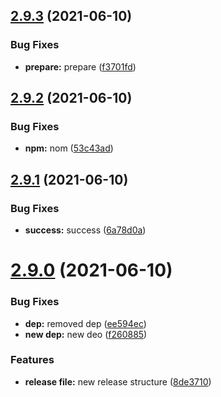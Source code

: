 ## [2.9.3](https://github.com/rd-test-devops/automatic-publish-npm-semantic/compare/v2.9.2...v2.9.3) (2021-06-10)


### Bug Fixes

* **prepare:** prepare ([f3701fd](https://github.com/rd-test-devops/automatic-publish-npm-semantic/commit/f3701fd8835d7513d5ccfe5389137e4ca08b40cc))

## [2.9.2](https://github.com/rd-test-devops/automatic-publish-npm-semantic/compare/v2.9.1...v2.9.2) (2021-06-10)


### Bug Fixes

* **npm:** nom ([53c43ad](https://github.com/rd-test-devops/automatic-publish-npm-semantic/commit/53c43adc0916fa2b17902e09e392b3dc0a7e495b))

## [2.9.1](https://github.com/rd-test-devops/automatic-publish-npm-semantic/compare/v2.9.0...v2.9.1) (2021-06-10)


### Bug Fixes

* **success:** success ([6a78d0a](https://github.com/rd-test-devops/automatic-publish-npm-semantic/commit/6a78d0ac5dcdfef63f407fed5a7286cbca1a1ae3))

# [2.9.0](https://github.com/rd-test-devops/automatic-publish-npm-semantic/compare/v2.8.1...v2.9.0) (2021-06-10)


### Bug Fixes

* **dep:** removed dep ([ee594ec](https://github.com/rd-test-devops/automatic-publish-npm-semantic/commit/ee594ece99b5c765469d5a8801061e5ef6960983))
* **new dep:** new deo ([f260885](https://github.com/rd-test-devops/automatic-publish-npm-semantic/commit/f26088511fb263775c60f0201d9514bba4fbd1ad))


### Features

* **release file:** new release structure ([8de3710](https://github.com/rd-test-devops/automatic-publish-npm-semantic/commit/8de37107806c1d5d8499ac9915bbc5ffd872a6d6))
